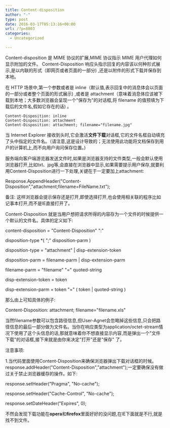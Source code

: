 ```yaml
---
title: Content-disposition
author: "-"
type: post
date: 2016-03-17T05:13:16+00:00
url: /?p=8803
categories:
  - Uncategorized

---
```


Content-disposition 是 MIME 协议的扩展,MIME 协议指示 MIME 用户代理如何显示附加的文件。
Content-Disposition 响应头指示回复的内容该以何种形式展示,是以内联的形式（即网页或者页面的一部分) ,还是以附件的形式下载并保存到本地。  


在 HTTP 场景中,第一个参数或者是 inline（默认值,表示回复中的消息体会以页面的一部分或者整个页面的形式展示) ,或者是 attachment（意味着消息体应该被下载到本地；大多数浏览器会呈现一个"保存为"的对话框,将 filename 的值预填为下载后的文件名,假如它存在的话) 。

    Content-Disposition: inline
    Content-Disposition: attachment
    Content-Disposition: attachment; filename="filename.jpg"


当 Internet Explorer 接收到头时,它会激活**文件下载**对话框,它的文件名框自动填充了头中指定的文件名。（请注意,这是设计导致的；无法使用此功能将文档保存到用户的计算机上,而不向用户询问保存位置。) 

服务端向客户端游览器发送文件时,如果是浏览器支持的文件类型,一般会默认使用浏览器打开,比如txt、jpg等,会直接在浏览器中显示,如果需要提示用户保存,就要利用Content-Disposition进行一下处理,关键在于一定要加上attachment: 

Response.AppendHeader("Content-Disposition","attachment;filename=FileName.txt");

备注: 这样浏览器会提示保存还是打开,即使选择打开,也会使用相关联的程序比如记事本打开,而不是IE直接打开了。

Content-Disposition 就是当用户想把请求所得的内容存为一个文件的时候提供一个默认的文件名。具体的定义如下: 

content-disposition = "Content-Disposition" ":"

disposition-type *( ";" disposition-parm )

disposition-type = "attachment" | disp-extension-token

disposition-parm = filename-parm | disp-extension-parm

filename-parm = "filename" "=" quoted-string

disp-extension-token = token

disp-extension-parm = token "=" ( token | quoted-string )

那么由上可知具体的例子: 

Content-Disposition: attachment; filename="filename.xls"

当然filename参数可以包含路径信息,但User-Agnet会忽略掉这些信息,只会把路径信息的最后一部分做为文件名。当你在响应类型为application/octet-stream情况下使用了这个头信息的话,那就意味着你不想直接显示内容,而是弹出一个"文件下载"的对话框,接下来就是由你来决定"打开"还是"保存" 了。

注意事项: 

1.当代码里面使用Content-Disposition来确保浏览器弹出下载对话框的时候。 response.addHeader("Content-Disposition","attachment");一定要确保没有做过关于禁止浏览器缓存的操作。如下: 

response.setHeader("Pragma", "No-cache");
  
response.setHeader("Cache-Control", "No-cache");
  
response.setDateHeader("Expires", 0);

不然会发现下载功能在**opera**和**firefox**里面好好的没问题,在IE下面就是不行,就是找不到文件。